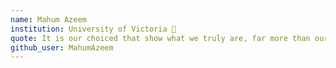 ```yaml
---
name: Mahum Azeem
institution: University of Victoria 🚩
quote: It is our choiced that show what we truly are, far more than our abilities. -Dumbledore
github_user: MahumAzeem
---
```

